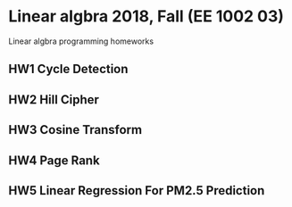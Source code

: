 # Linear algbra 2018, Fall (EE 1002 03)

Linear algbra programming homeworks

## HW1 Cycle Detection

## HW2 Hill Cipher

## HW3 Cosine Transform

## HW4 Page Rank

## HW5 Linear Regression For PM2.5 Prediction